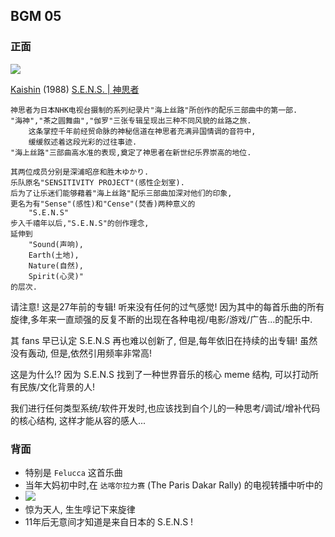 ## BGM 05

### 正面

![][image-1]

[Kaishin][1] (1988) [S.E.N.S. | 神思者][2]


	神思者为日本NHK电视台摄制的系列纪录片"海上丝路"所创作的配乐三部曲中的第一部. 
	"海神","茶之圆舞曲","伽罗"三张专辑呈现出三种不同风貌的丝路之旅. 
	    这条掌控千年前经贸命脉的神秘信道在神思者充满异国情调的音符中,
	    缓缓叙述着这段光彩的过往事迹. 
	"海上丝路"三部曲高水准的表现,奠定了神思者在新世纪乐界崇高的地位. 
	
	其两位成员分别是深浦昭彦和胜木ゆかり. 
	乐队原名"SENSITIVITY PROJECT"(感性企划室). 
	后为了让乐迷们能够藉着"海上丝路"配乐三部曲加深对他们的印象,
	更名为有"Sense"(感性)和"Cense"(焚香)两种意义的
	    "S.E.N.S"
	步入千禧年以后,"S.E.N.S"的创作理念,
	延伸到
	    "Sound(声响),
	    Earth(土地),
	    Nature(自然),
	    Spirit(心灵)"
	的层次. 


请注意! 这是27年前的专辑! 听来没有任何的过气感觉!
因为其中的每首乐曲的所有旋律,多年来一直顽强的反复不断的出现在各种电视/电影/游戏/广告...的配乐中.

其 fans 早已认定 S.E.N.S 再也难以创新了,
但是,每年依旧在持续的出专辑! 虽然没有轰动,
但是,依然引用频率非常高!

这是为什么!? 因为 S.E.N.S 找到了一种世界音乐的核心 meme 结构,
可以打动所有民族/文化背景的人!

我们进行任何类型系统/软件开发时,也应该找到自个儿的一种思考/调试/增补代码的核心结构,
这样才能从容的感人...

### 背面

- 特别是 `Felucca` 这首乐曲
- 当年大妈初中时,在 `达喀尔拉力赛` (The Paris Dakar Rally) 的电视转播中听中的
- ![][image-2]
- 惊为天人, 生生啍记下来旋律
- 11年后无意间才知道是来自日本的 S.E.N.S !

[1]:	http://www.xiami.com/album/31556
[2]:	http://music.douban.com/musician/103038/

[image-1]:	http://img.xiami.net/images/album/img97/6997/315561408523447_2.jpg
[image-2]:	http://a.hiphotos.baidu.com/baike/s=220/sign=ae08c259fdfaaf5180e386bdbc5494ed/7e3e6709c93d70cf5bd4c072f8dcd100baa12ba6.jpg